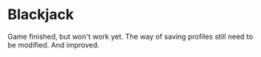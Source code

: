 # Blackjack

Game finished, but won't work yet.
The way of saving profiles still need to be modified. And improved.
